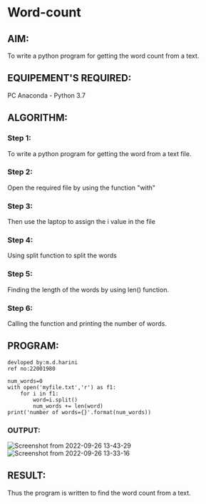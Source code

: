 # Word-count
## AIM:
To write a python program for getting the word count from a text.
## EQUIPEMENT'S REQUIRED: 
PC
Anaconda - Python 3.7
## ALGORITHM: 
### Step 1:
To write a python program for getting the word from a text file.

### Step 2: 
Open the required file by using the function "with"

### Step 3: 
Then use the laptop to assign the i value in the file

### Step 4:  
Using split function to split the words

### Step 5: 
Finding the length of the words by using len() function.

### Step 6: 
Calling the function and printing the number of words.

## PROGRAM:
```
devloped by:m.d.harini
ref no:22001980

num_words=0
with open('myfile.txt','r') as f1:
    for i in f1:
        word=i.split()
        num_words += len(word)
print('number of words={}'.format(num_words))
```
### OUTPUT:
![Screenshot from 2022-09-26 13-43-29](https://user-images.githubusercontent.com/113497680/192228344-5837a292-9373-4e0a-8390-4837f7bb1c42.png)
![Screenshot from 2022-09-26 13-33-16](https://user-images.githubusercontent.com/113497680/192228289-d78b6fa1-ee6a-407d-ba47-3bd7ad0a6cbe.png)

## RESULT:
Thus the program is written to find the word count from a text.
